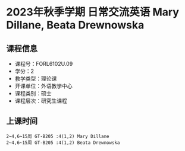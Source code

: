 # 2023年秋季学期 日常交流英语 Mary Dillane, Beata Drewnowska






## 课程信息

- 课程号：FORL6102U.09
- 学分：2
- 教学类型：理论课
- 开课单位：外语教学中心
- 课程类别：硕士
- 课程层次：研究生课程

## 上课时间

```
2~4,6~15周 GT-B205 :4(1,2) Mary Dillane
2~4,6~15周 GT-B205 :4(1,2) Beata Drewnowska
```

